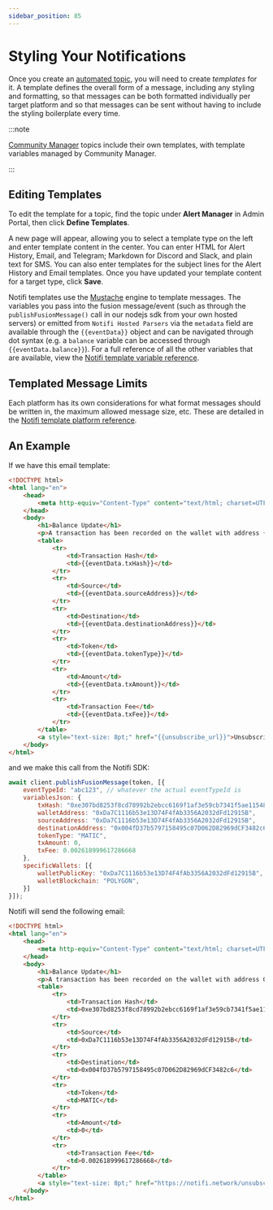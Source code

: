```yaml
---
sidebar_position: 85
---
```


# Styling Your Notifications

Once you create an [automated topic](../getting-started-with-self-hosted.md), 
you will need to create _templates_ for it. A template defines the overall form of a message, including any styling and formatting,
so that messages can be both formatted individually per target platform and so that messages can be sent without having to include the styling
boilerplate every time.

:::note

[Community Manager](../create-topics/announcements.md) topics include their own templates, with template variables managed by
Community Manager.

:::

## Editing Templates

To edit the template for a topic, find the topic under **Alert Manager** in Admin Portal,
then click **Define Templates**.

A new page will appear, allowing you to select a template type on the left and enter template
content in the center. You can enter HTML for Alert History, Email, and Telegram; Markdown
for Discord and Slack, and plain text for SMS. You can also enter templates for the subject
lines for the Alert History and Email templates. Once you have updated your template content
for a target type, click **Save**.

Notifi templates use the [Mustache](https://mustache.github.io/mustache.5.html) engine to
template messages. The variables you pass into the fusion message/event (such as through the
`publishFusionMessage()` call in our nodejs sdk from your own hosted servers) or emitted from 
`Notifi Hosted Parsers` via the `metadata` field are available through the `{{eventData}}` object 
and can be navigated through dot syntax (e.g. a `balance` variable can be accessed through 
`{{eventData.balance}}`). For a full reference of all the other variables that are available,
view the [Notifi template variable reference](./variable-reference.md).

## Templated Message Limits

Each platform has its own considerations for what format messages should be written in,
the maximum allowed message size, etc. These are detailed in the 
[Notifi template platform reference](./platform-reference.md).

## An Example

If we have this email template:

```html
<!DOCTYPE html>
<html lang="en">
    <head>
        <meta http-equiv="Content-Type" content="text/html; charset=UTF-8">
    </head>
    <body>
        <h1>Balance Update</h1>
        <p>A transaction has been recorded on the wallet with address {{eventData.walletAddress}}:</p>
        <table>
            <tr>
                <td>Transaction Hash</td>
                <td>{{eventData.txHash}}</td>
            </tr>
            <tr>
                <td>Source</td>
                <td>{{eventData.sourceAddress}}</td>
            </tr>
            <tr>
                <td>Destination</td>
                <td>{{eventData.destinationAddress}}</td>
            </tr>
            <tr>
                <td>Token</td>
                <td>{{eventData.tokenType}}</td>
            </tr>
            <tr>
                <td>Amount</td>
                <td>{{eventData.txAmount}}</td>
            </tr>
            <tr>
                <td>Transaction Fee</td>
                <td>{{eventData.txFee}}</td>
            </tr>
        </table>
        <a style="text-size: 8pt;" href="{{unsubscribe_url}}">Unsubscribe</a>
    </body>
</html>
```

and we make this call from the Notifi SDK:

```javascript
await client.publishFusionMessage(token, [{
    eventTypeId: "abc123", // whatever the actual eventTypeId is
    variablesJson: {
        txHash: "0xe307bd8253f8cd78992b2ebcc6169f1af3e59cb7341f5ae1154809a2d9a4e15f",
        walletAddress: "0xDa7C1116b53e13D74F4fAb3356A2032dFd12915B",
        sourceAddress: "0xDa7C1116b53e13D74F4fAb3356A2032dFd12915B",
        destinationAddress: "0x004fD37b5797158495c07D062D82969dCF3482c6",
        tokenType: "MATIC",
        txAmount: 0,
        txFee: 0.002618999617286668
    },
    specificWallets: [{
        walletPublicKey: "0xDa7C1116b53e13D74F4fAb3356A2032dFd12915B",
        walletBlockchain: "POLYGON",
    }]
}]);
```

Notifi will send the following email:

```html
<!DOCTYPE html>
<html lang="en">
    <head>
        <meta http-equiv="Content-Type" content="text/html; charset=UTF-8">
    </head>
    <body>
        <h1>Balance Update</h1>
        <p>A transaction has been recorded on the wallet with address 0xDa7C1116b53e13D74F4fAb3356A2032dFd12915B:</p>
        <table>
            <tr>
                <td>Transaction Hash</td>
                <td>0xe307bd8253f8cd78992b2ebcc6169f1af3e59cb7341f5ae1154809a2d9a4e15f</td>
            </tr>
            <tr>
                <td>Source</td>
                <td>0xDa7C1116b53e13D74F4fAb3356A2032dFd12915B</td>
            </tr>
            <tr>
                <td>Destination</td>
                <td>0x004fD37b5797158495c07D062D82969dCF3482c6</td>
            </tr>
            <tr>
                <td>Token</td>
                <td>MATIC</td>
            </tr>
            <tr>
                <td>Amount</td>
                <td>0</td>
            </tr>
            <tr>
                <td>Transaction Fee</td>
                <td>0.002618999617286668</td>
            </tr>
        </table>
        <a style="text-size: 8pt;" href="https://notifi.network/unsubscribe/?token=mV7hZcn7fCOJVZq33+M97bctdhmqUnC4RvQEoCaUSr1b3AXYk6CnEFf1/5gyby2mesyyXm8JLXzafoth9bXjgQ==">Unsubscribe</a>
    </body>
</html>
```
